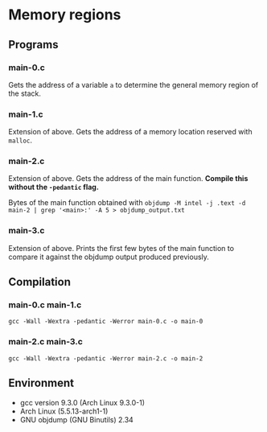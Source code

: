 # Memory regions

## Programs

### main-0.c
Gets the address of a variable `a` to determine the general memory region of the stack.

### main-1.c
Extension of above. Gets the address of a memory location reserved with `malloc`.

### main-2.c
Extension of above. Gets the address of the main function.
**Compile this without the `-pedantic` flag.**

Bytes of the main function obtained with `objdump -M intel -j .text -d main-2 | grep '<main>:' -A 5 > objdump_output.txt`

### main-3.c
Extension of above. Prints the first few bytes of the main function to compare it against the objdump output produced previously.

## Compilation

### main-0.c main-1.c
`gcc -Wall -Wextra -pedantic -Werror main-0.c -o main-0`

### main-2.c main-3.c
`gcc -Wall -Wextra -pedantic -Werror main-2.c -o main-2`

## Environment

- gcc version 9.3.0 (Arch Linux 9.3.0-1) 
- Arch Linux (5.5.13-arch1-1)
- GNU objdump (GNU Binutils) 2.34
